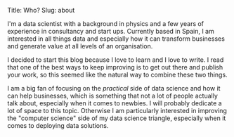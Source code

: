 Title: Who?
Slug: about

I'm a data scientist with a background in physics and a few years of experience in consultancy and start ups. Currently based in Spain, I am interested in all things data and especially how it can transform businesses and generate value at all levels of an organisation. 

I decided to start this blog because I love to learn and I love to write. I read that one of the best ways to keep improving is to get out there and publish your work, so this seemed like the natural way to combine these two things.

I am a big fan of focusing on the _practical_ side of data science and how it can help businesses, which is something that not a lot of people actually talk about, especially when it comes to newbies. I will probably dedicate a lot of space to this topic. Otherwise I am particularly interested in improving the "computer science" side of my data science triangle, especially when it comes to deploying data solutions.
